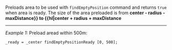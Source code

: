 Preloads area to be used with `findEmptyPosition` command and returns `true` when area is ready.
The size of the area preloaded is from **center - radius - maxDistance}} to {{hl|center + radius + maxDistance**


---
*Example 1:*
Preload aread within 500m:

```sqf
_ready = _center findEmptyPositionReady [0, 500];
```